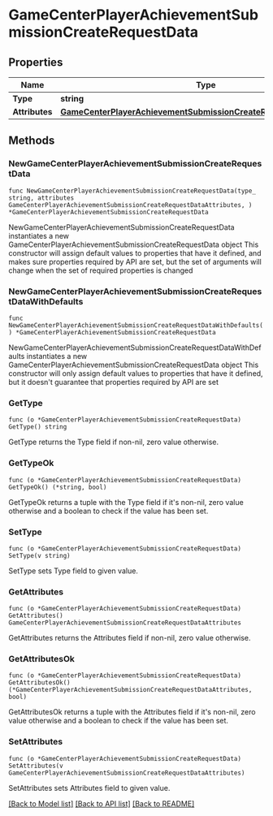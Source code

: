 # GameCenterPlayerAchievementSubmissionCreateRequestData

## Properties

Name | Type | Description | Notes
------------ | ------------- | ------------- | -------------
**Type** | **string** |  | 
**Attributes** | [**GameCenterPlayerAchievementSubmissionCreateRequestDataAttributes**](GameCenterPlayerAchievementSubmissionCreateRequestDataAttributes.md) |  | 

## Methods

### NewGameCenterPlayerAchievementSubmissionCreateRequestData

`func NewGameCenterPlayerAchievementSubmissionCreateRequestData(type_ string, attributes GameCenterPlayerAchievementSubmissionCreateRequestDataAttributes, ) *GameCenterPlayerAchievementSubmissionCreateRequestData`

NewGameCenterPlayerAchievementSubmissionCreateRequestData instantiates a new GameCenterPlayerAchievementSubmissionCreateRequestData object
This constructor will assign default values to properties that have it defined,
and makes sure properties required by API are set, but the set of arguments
will change when the set of required properties is changed

### NewGameCenterPlayerAchievementSubmissionCreateRequestDataWithDefaults

`func NewGameCenterPlayerAchievementSubmissionCreateRequestDataWithDefaults() *GameCenterPlayerAchievementSubmissionCreateRequestData`

NewGameCenterPlayerAchievementSubmissionCreateRequestDataWithDefaults instantiates a new GameCenterPlayerAchievementSubmissionCreateRequestData object
This constructor will only assign default values to properties that have it defined,
but it doesn't guarantee that properties required by API are set

### GetType

`func (o *GameCenterPlayerAchievementSubmissionCreateRequestData) GetType() string`

GetType returns the Type field if non-nil, zero value otherwise.

### GetTypeOk

`func (o *GameCenterPlayerAchievementSubmissionCreateRequestData) GetTypeOk() (*string, bool)`

GetTypeOk returns a tuple with the Type field if it's non-nil, zero value otherwise
and a boolean to check if the value has been set.

### SetType

`func (o *GameCenterPlayerAchievementSubmissionCreateRequestData) SetType(v string)`

SetType sets Type field to given value.


### GetAttributes

`func (o *GameCenterPlayerAchievementSubmissionCreateRequestData) GetAttributes() GameCenterPlayerAchievementSubmissionCreateRequestDataAttributes`

GetAttributes returns the Attributes field if non-nil, zero value otherwise.

### GetAttributesOk

`func (o *GameCenterPlayerAchievementSubmissionCreateRequestData) GetAttributesOk() (*GameCenterPlayerAchievementSubmissionCreateRequestDataAttributes, bool)`

GetAttributesOk returns a tuple with the Attributes field if it's non-nil, zero value otherwise
and a boolean to check if the value has been set.

### SetAttributes

`func (o *GameCenterPlayerAchievementSubmissionCreateRequestData) SetAttributes(v GameCenterPlayerAchievementSubmissionCreateRequestDataAttributes)`

SetAttributes sets Attributes field to given value.



[[Back to Model list]](../README.md#documentation-for-models) [[Back to API list]](../README.md#documentation-for-api-endpoints) [[Back to README]](../README.md)


